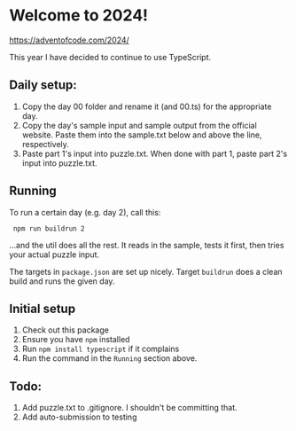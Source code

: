 # Welcome to 2024!

https://adventofcode.com/2024/

This year I have decided to continue to use TypeScript.

## Daily setup:
1. Copy the day 00 folder and rename it (and 00.ts) for the appropriate day.
1. Copy the day's sample input and sample output from the official website. Paste them into the sample.txt below and above the line, respectively.
1. Paste part 1's input into puzzle.txt. When done with part 1, paste part 2's input into puzzle.txt.

## Running

To run a certain day (e.g. day 2), call this:

```
 npm run buildrun 2
```

...and the util does all the rest. It reads in the sample, tests it first, then tries your actual puzzle input.

The targets in `package.json` are set up nicely. Target `buildrun` does a clean build and runs the given day.

## Initial setup

1. Check out this package
1. Ensure you have `npm` installed
1. Run `npm install typescript` if it complains
1. Run the command in the `Running` section above.

## Todo:
1. Add puzzle.txt to .gitignore. I shouldn't be committing that.
1. Add auto-submission to testing